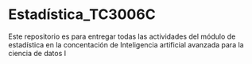 # Estadística_TC3006C
Este repositorio es para entregar todas las actividades del módulo de estadística en la concentación de Inteligencia artificial avanzada para la ciencia de datos I 
